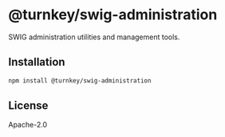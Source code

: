 # @turnkey/swig-administration

SWIG administration utilities and management tools.

## Installation

```bash
npm install @turnkey/swig-administration
```

## License

Apache-2.0
